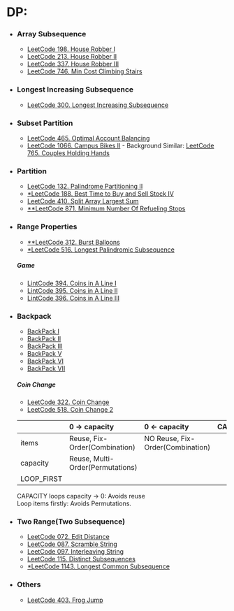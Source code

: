 # DP:

+ ### Array Subsequence
  + [LeetCode 198. House Robber I](/src/leetcode/p151to200/LeetCode198HouseRobberI.java)
  + [LeetCode 213. House Robber II](/src/leetcode/p201to250/LeetCode213HouseRobberII.java)
  + [LeetCode 337. House Robber III](/src/leetcode/p301to350/LeetCode337HouseRobberIII.java)
  + [LeetCode 746. Min Cost Climbing Stairs](/src/leetcode/p701to750LeetCode746MinCostClimbingStairs.java)

+ ### Longest Increasing Subsequence
  + [LeetCode 300. Longest Increasing Subsequence](/src/leetcode/p251to300/LeetCode300LongestIncreasingSubsequence.java)

+ ### Subset Partition
  + [LeetCode 465. Optimal Account Balancing](/src/leetcode/p451to500/LeetCode465OptimalAccountBalancing.java)
  + [LeetCode 1066. Campus Bikes II](/src/leetcode/p1051to1100/LeetCode1066CampusBikesII.java) - Background Similar: [LeetCode 765. Couples Holding Hands](/src/leetcode/p751to800/LeetCode765CouplesHoldingHands.java)

+ ### Partition
  + [LeetCode 132. Palindrome Partitioning II](/src/leetcode/p101to150/LeetCode132PalindromePartitioningII.java)
  + [*LeetCode 188. Best Time to Buy and Sell Stock IV](/src/leetcode/p151to200/LeetCode188BestTimeToBuyAndSellStockIV.java)
  + [LeetCode 410. Split Array Largest Sum](/src/leetcode/p401to450/LeetCode410SplitArrayLargestSum.java)
  + [**LeetCode 871. Minimum Number Of Refueling Stops](/src/leetcode/p851to900/LeetCode871MinimumNumberOfRefuelingStops.java)

+ ### Range Properties
  + [**LeetCode 312. Burst Balloons](/src/leetcode/p301to350/LeetCode312BurstBalloons.java)
  + [*LeetCode 516. Longest Palindromic Subsequence](/src/leetcode/p501to550/LeetCode516LongestPalindromicSubsequence.java)

  ##### Game
    + [LintCode 394. Coins in A Line I](/src/lintcode/p351to400/LintCode394CoinsInALineI.java)
    + [LintCode 395. Coins in A Line II](/src/lintcode/p351to400/LintCode395CoinsInALineII.java)
    + [LintCode 396. Coins in A Line III](/src/lintcode/p351to400/LintCode396CoinsInALineIII.java)

+ ### Backpack
  + [BackPack I](/src/jiuzhang/dp/backpack/BackPackI.java)
  + [BackPack II](/src/jiuzhang/dp/backpack/BackPackII.java)
  + [BackPack III](/src/jiuzhang/dp/backpack/BackPackIII.java)
  + [BackPack V](/src/jiuzhang/dp/backpack/BackPackV.java)
  + [BackPack VI](/src/jiuzhang/dp/backpack/BackPackVI.java)
  + [BackPack VII](/src/jiuzhang/dp/backpack/BackPackVII.java)

  ##### Coin Change
    + [LeetCode 322. Coin Change](/src/leetcode/p301to350/LeetCode322CoinChange.java)
    + [LeetCode 518. Coin Change 2](/src/leetcode/p501to550/LeetCode518CoinChange2.java)


  |            | 0 -> capacity                    | 0 <- capacity                    | CAPACITY |
  |:---------- |:-------------------------------- |:-------------------------------- |:-------- |
  | items      | Reuse, Fix-Order(Combination)    | NO Reuse, Fix-Order(Combination) |          |
  | capacity   | Reuse, Multi-Order(Permutations) |                                  |          |
  | LOOP_FIRST |                                  |                                  |          |

  CAPACITY loops capacity -> 0: Avoids reuse  
  Loop items firstly: Avoids Permutations.

+ ### Two Range(Two Subsequence)
  + [LeetCode 072. Edit Distance](/src/leetcode/p051to100/LeetCode072EditDistance.java)
  + [LeetCode 087. Scramble String](/src/leetcode/p051to100/LeetCode087ScrambleString.java)
  + [LeetCode 097. Interleaving String](/src/leetcode/p051to100/LeetCode097InterleavingString.java)
  + [LeetCode 115. Distinct Subsequences](/src/leetcode/p101to150/LeetCode115DistinctSubsequences.java)
  + [*LeetCode 1143. Longest Common Subsequence](/src/leetcode/p1101to1150/LeetCode1143LongestCommonSubsequence.java)

+ ### Others
  + [LeetCode 403. Frog Jump](/src/leetcode/p401to450/LeetCode403FrogJump.java)
